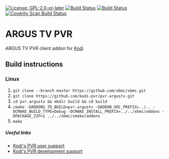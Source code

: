 [![License: GPL-2.0-or-later](https://img.shields.io/badge/License-GPL%20v2+-blue.svg)](LICENSE.md)
[![Build Status](https://dev.azure.com/teamkodi/kodi-pvr/_apis/build/status/kodi-pvr.pvr.argustv?branchName=Matrix)](https://dev.azure.com/teamkodi/kodi-pvr/_build/latest?definitionId=58&branchName=Matrix)
[![Build Status](https://jenkins.kodi.tv/view/Addons/job/kodi-pvr/job/pvr.argustv/job/Matrix/badge/icon)](https://jenkins.kodi.tv/blue/organizations/jenkins/kodi-pvr%2Fpvr.argustv/branches/)
[![Coverity Scan Build Status](https://scan.coverity.com/projects/5120/badge.svg)](https://scan.coverity.com/projects/5120)

# ARGUS TV PVR
ARGUS TV PVR client addon for [Kodi](https://kodi.tv)

## Build instructions

### Linux

1. `git clone --branch master https://github.com/xbmc/xbmc.git`
2. `git clone https://github.com/kodi-pvr/pvr.argustv.git`
3. `cd pvr.argustv && mkdir build && cd build`
4. `cmake -DADDONS_TO_BUILD=pvr.argustv -DADDON_SRC_PREFIX=../.. -DCMAKE_BUILD_TYPE=Debug -DCMAKE_INSTALL_PREFIX=../../xbmc/addons -DPACKAGE_ZIP=1 ../../xbmc/cmake/addons`
5. `make`

##### Useful links

* [Kodi's PVR user support](https://forum.kodi.tv/forumdisplay.php?fid=167)
* [Kodi's PVR development support](https://forum.kodi.tv/forumdisplay.php?fid=136)
